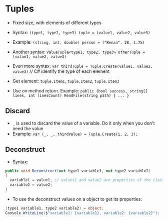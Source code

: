 # Tuples

- Fixed size, with elements of different types
- Syntax: `(type1, type2, type3) tuple = (value1, value2, value3)`
- Example: `(string, int, double) person = ("Renan", 28, 1.75)`
- Another syntax: `ValueTuple<type1, type2, type3> otherTuple = (value1, value2, value3)`

- Even more syntax: `var thirdTuple = Tuple.Create(value1, value2, value3)` // C# identify the type of each element
- Get element: `tuple.Item1`, `tuple.Item2`, `tuple.Item3`
- Use on method return. Example: `public (bool success, string[] lines, int linesCount) ReadFile(string path) { ... }`

## Discard

- `_` is used to discard the value of a variable. Do it only when you don't need the value
- Example: `var (_, _, thirdValue) = Tuple.Create(1, 2, 3);`

## Deconstruct

- Syntax:

```cs
public void Deconstruct(out type1 variable1, out type2 variable2)
{
  variable1 = value1; // values1 and value2 are properties of the class, for example
  variable2 = value2;
}
```

- To use the deconstruct values on a object to get its properties:

```cs
(type1 variable1, type2 variable2) = object;
Console.WriteLine($"variable1: {variable1}, variable2: {variable2}");
```
